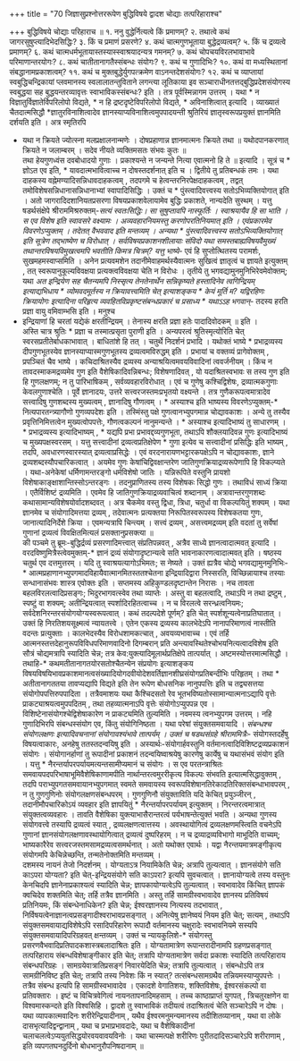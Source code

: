 +++
title = "70 जिज्ञासुप्रश्नोत्तररूपेण बुद्धिविषये द्वादश चोद्याः तत्परिहाराश्च"

+++
बुद्धिविषये चोद्याः परिहाराच ॥ १. ननु वुद्धेर्नित्यत्वे किं प्रमाणम्? २. तथात्वे कथं जागरसुषुप्त्यादिभेदसिद्धिः? ३. किं च प्रमाणं प्रसरणे? ४. कथं चात्मगुणभूताया बुद्धेद्रव्यत्वम्? ५. किं च द्रव्यत्वे प्रमाणम्? ६. कथं चात्मधर्मभूतायास्तस्यास्स्वाश्रयादन्यत्र गमनम्? ७. कथं चोपचयविरलभावाभावे परिमाणान्तरयोगः? ८. कथं चातीतानागतैस्संबन्धः संयोगः? ९. कथं च गुणादिभिः? १०. कथं वा मध्यस्थितानां संबद्धानामप्रकाशत्वम्? ११. कथं च मुक्तबुद्धेर्युगपत्क्रमेण वाऽनन्तदेशसंयोगः? १२. कथं च व्याप्तायां स्वबुद्धिचन्द्रिकायां प्लवमानस्य स्वलालातन्तुविताने लगन्त्या लूतिकाया इव सञ्चाराधीनतत्तद्बुद्धिप्रदेशसंयोगस्य स्वबुद्धया सह बुद्धयन्तरव्यावृत्तः स्वाभाविकस्संबन्धः? इति । तत्र पूर्वस्मिन्नागम उत्तरम् । यथा * न विज्ञातुर्विज्ञातेर्विपरिलोपो विद्यते, * न हि द्रष्टदृष्टेविपरिलोपो विद्यते, * अविनाशित्वात् इत्यादि । व्याख्यातं चैतदात्मसिद्धौ *ज्ञातुरविनाशित्वादेव ज्ञानस्याप्यविनाशित्वमुपपादयन्ती श्रुतिरियं ज्ञातृस्वरूपप्रयुक्तं ज्ञानमिति दर्शयति इति । अत्र स्मृतिरपि  
* यथा न क्रियते ज्योत्स्ना मलप्रक्षालनान्मणेः । दोषप्रहाणान्न ज्ञानमात्मनः क्रियते तथा ॥ यथोदपानकरणात् क्रियते न जलाम्बरम् । सदेव नीयते व्यक्तिमसतः संभवः कुतः ॥  
तथा हेयगुणध्वंस दवबोधादयो गुणाः । प्रकाश्यन्ते न जन्यन्ते नित्या एवात्मनो हि ते ॥ इत्यादि । सूत्रं च * ज्ञोऽत एव इति, * यावदात्मभावित्वाच्च न दोषस्तदर्शनात् इति च । द्वितीये तु प्रतिबन्धकं तमः । यथा दाहकस्य वह्नेमण्यादिसन्निधावदाहकत्वम् , तदपगमे च हेत्वन्तरनिरपेक्षदाहकत्वम् , तद्वत् तमोविशेषसन्निधानासन्निधानाभ्यां स्वापादिसिद्धिः । उक्तं च * पुंस्त्वादिवत्त्वस्य सतोऽभिव्यक्तियोगात् इति । अतो जागरादिदशानियतप्रसरणा विषयप्रकाशवेलायामेव बुद्धिः प्रकाशते, नान्यदेति सुस्थम् । यत्तु षडर्थसंक्षेपे श्रीराममिश्ररुक्तम्-*सत्यं स्वतःसिद्धिः। सा सुषुप्तावपि नास्फूर्तिः । स्वाश्रयायैव हि सा भाति । स एव विशेष इति स्वावसरे वक्ष्यामः । अव्यवहारनियमस्तु करणोपरतिनियमात् इति । एवंप्रकारमेव विवरणेऽप्युक्तम् । तदेतत् वैभववाद इति मन्तव्यम् । अन्यथा * पुंस्त्वादिवत्त्वस्य सतोऽभिव्यक्तियोगात् इति सूत्रेण तद्भाष्येण च विरोधात् । सर्वविषयप्रकाशनशीलायाः संविदो यथा समस्तबाह्यविषयवैमुख्यं तथान्तरविषयविमुखत्वमपि भवतीति किमत्र चित्रम्? यत्तु भाष्ये-* एवं हि सुप्तोत्थितस्य परामर्शः, सुखमहमस्वाप्समिति । अनेन प्रत्यवमशेन तदानीमेवाहमर्थस्यैवात्मनः सुखित्वं ज्ञातृत्वं च ज्ञायते इत्युक्तम् , तत् स्वरूपानुकूल्यविवक्षया प्रत्यक्त्वविवक्षया चेति न विरोधः । तृतीये तु भगवद्यामुनमुनिभिरेवमेवोक्तम्; यथा *अत इन्द्रियेण सह चैतन्यमपि निस्सृत्य तेनतेनार्थेन सन्निकृष्यते हस्तादिनेव त्वगिन्द्रियम् इत्याद्यभिधाय * व्योमवदमूर्तस्य न क्रियावत्त्वमिति चेत् इत्याशङ्कय * केयं मूर्ति म? यद्विरहिणः क्रियायोगः इत्यादिना परिहृत्य व्यवहितविप्रकृष्टसंबन्धप्रकारं च प्रसाध्य * यथाऽऽह भगवान्-* तदस्य हरति प्रज्ञा वायु वमिवाम्भसि इति । मनुश्च  
* इन्द्रियाणां हि चरतां यद्येकं क्षरतीन्द्रियम् । तेनास्य क्षरति प्रज्ञा हतेः पादादिवोदकम् ॥ इति ।  
अस्ति चात्र श्रुतिः * प्रज्ञा च तस्मात्प्रसृता पुराणी इति । अन्यपरत्वं श्रुतिस्मृत्योरिति चेत् स्वरसप्रतीतेर्बाधकाभावात् । बाधितांशे हि तत् । चतुर्थे निदर्शनं प्रभादि । यथोक्तं भाष्ये * प्रभाद्रव्यस्य दीपगुणभूतस्येव ज्ञानस्याप्यास्मगुणभूतस्य द्रव्यत्वमविरुद्धम् इति । प्रभायां च वक्तव्यं प्रागेवोक्तम् , प्रपञ्चितं चैव भाष्ये । कचिदाश्रितस्यैव द्रव्यस्य अन्याश्रयित्वमवयविवादिनां त्ववर्जनीयम् । किंच न तावदस्माकमद्रव्यमेव गुण इति वैशेषिकादिवन्निबन्धः; विशेषणादिवत् , यो यदाश्रितस्वभावः स तस्य गुण इति हि गुणलक्षणम्; न तु पारिभाषिकम् , सर्वव्यवहारविरोधात् । एवं च गुणेषु कश्चिद्विशेषः, द्रव्यात्मकगुणाः केवलगुणाश्चेति । पूर्वे ज्ञानादयः, उत्तरे सत्त्वरजस्तमःप्रभृतयो वक्ष्यन्ते । तत्र गुणैकरूपत्वमात्रादेव सत्त्वादिषु गुणशब्दस्य मुख्यत्वम् , ज्ञानादिषु गौणत्वम् । * अस्याश्च इति भाष्यस्य विवरणेऽप्युक्तम्-* नित्यपारतन्त्र्यागौणो गुणव्यपदेशः इति । तस्मिंस्तु पक्षे गुणत्वानभ्युपगमान्न चोद्यावकाशः । अन्ये तु तस्यैव प्रवृत्तिनिमित्तत्वेन मुख्यत्वोपपत्तेः, गौणत्वकल्पनं नानुमन्यन्ते । * अस्याश्च इत्यादिभाष्यं तु साधारणम् । * प्रभाद्रव्यस्य इत्यादिभाष्यम् , * यद्यपि प्रभा प्रभावद्दव्यगुणभूता, तथाऽपि शौक्लयादिवन्न गुणः इत्यादिभाष्यं च मुख्यपक्षस्वरसम् । यत्तु सत्त्वादीनां द्रव्यत्वप्रतिक्षेपेण * गुणा इत्येव च सत्त्वादीनां प्रसिद्धिः इति भाष्यम् , तदपि, अवधारणस्वारस्यात् द्रव्यत्वाप्रसिद्धेः । एवं वरदनारायणभट्टारकपक्षेऽपि न चोद्यावकाशः, ज्ञाने द्रव्यशब्दस्यौपचारिकत्वात् । अयमेव गुणः केषांचिद्विवक्षान्तरेण जातिगुणक्रियाद्रव्यरूपेणापि हि विकल्प्यते । यथा-अनेकेषां धर्मिणामन्तरङ्गो धर्मविशेषो जातिः । यन्निरूपिते वस्तुनि प्रायशो विशेषाकाङ्क्षाशान्तिस्सोऽन्तरङ्गः । तदनुप्राणितस्य तस्य विशेषकः सिद्धो गुणः । तथाविधं साध्यं क्रिया । एतैर्विशिष्टं द्रव्यमिति । एवमेव हि जातिगुणक्रियाद्रव्यवाचित्वं शब्दानाम् । अत्रावान्तरगुणशब्दः कथासामान्यविशेषयोर्वादशब्दवत् । अत्र चैकमेव वस्तु द्विधा, त्रिधा, चतुर्धा वा विकल्पयितुं शक्यम् । यथा ज्ञानमेव च संयोगादिमत्तया द्रव्यम् , तदेवात्मनः प्रत्यक्तया निरूपितस्वरूपस्य विशेषकतया गुणः, जानात्यादिनिर्देशे क्रिया । एवमन्यत्रापि चिन्त्यम् । सत्त्वं द्रव्यम् , असत्त्वमद्रव्यम् इति वदतां तु सर्वेषां गुणानां द्रव्यत्वं विवक्षितमित्यलं प्रसक्तानुप्रसक्त्या ॥  
की पञ्चमे तु ब्रूमः-बुद्धिर्द्रव्यं प्रसरणादिमत्त्वात् संप्रतिपन्नवत् , अत्रैव साध्ये ज्ञानत्वादात्मवत् इत्यादि । वरदविष्णुमित्रैस्त्वेवमुक्तम्-* ज्ञानं द्रव्यं संयोगादृष्टान्यत्वे सति भावनाकारणत्वादात्मवत् इति । षष्ठस्य चतुर्थ एव दत्तमुत्तरम् । यदि तु स्वाश्रयत्यागोऽभिमतः; स नेष्यते । उक्तं ह्यत्रैव चोद्ये भगवद्यामुनमुनिभिः-* आत्मप्रहाणानभ्युपगमादविहायैवात्मानमितस्ततश्चेतना इन्द्रियादिद्वारा निस्सरति, विच्छिन्नायाश्च तस्याः सन्धानासंभवः शास्त्र एवोक्तः इति । सप्तमस्य अहिकुण्डलदृष्टान्तेन निरासः । नच तावता बहलविरलत्वादिप्रसङ्गः; भिदुरभागवत्स्वेव तथा व्याप्तेः । अस्तु वा बहलत्वादि, तथाऽपि न तथा द्रष्टुम् , स्पष्टुं वा शक्यम्; अतीन्द्रियत्वात् स्पर्शादिरहितत्वाच्च । न च विरलत्वे सरन्ध्रत्वनियमः; सर्वदेशनिरन्तरसंयोगयोग्यस्वरूपत्वात् । कथं तदल्पदेशे पूर्णम्? इति चेत् स्पर्शशून्यत्वेनाप्रतिघातात् । उक्तं हि निरतिशयसूक्ष्मत्वं न्यायतत्त्वे । एतेन एकस्य द्रव्यस्य कालभेदेऽपि नानापरिमाणत्वं नास्तीति वदन्तः प्रत्युक्ताः । कालभेदस्यैव विरोधशामकत्चात् , अवयव्यभावाच्च । एवं तर्हि आत्मनस्तत्तदेहानुरूपविविधपरिमाणवादिनो दिगम्बरान् प्रति अन्त्यावस्थितेश्चोभयनित्यत्वादविशेष इति सौत्रं चोद्यमत्रापि स्यादिति चेन्न; तत्र केव:युक्त्यादिमूलार्थप्रतिक्षेपे तात्पर्यात् । अष्टमस्योत्तरमात्मसिद्धौ । तथाहि-* कथमतीतानागतयोरसतोश्चैतन्येन संप्रयोगः इत्याशङ्कय विषयविषयिभावप्रकाशमानत्वसंख्यादियोगदवीयोदेशवर्तिज्ञानशीघ्रसंयोगप्रतिबन्दीभिः परिहृतम् । तथा * अतीतानागततया तावप्यद्यापि विद्यते इति तेन रूपेण बोधसनिक नानुपपत्तिः इति च तद्व्यसत्तया संयोगोपपत्तिरुपपादिता । तत्रैवमाशयः यथा कैश्चिदसतो रेव भूतभविष्यतोस्सामान्यात्मनाऽद्यापि वृत्तेः प्राकट्याश्रयत्वमुपपदितम् , तथा तहव्यात्मनाऽपि वृत्तेः संयोगोऽप्युपपन्न एव । विशिष्टेनासंयोगश्चेद्विशेषाकारेण न प्राकट्यमिति तुल्यमिति । नवमस्य त्वनभ्युपगम उत्तरम् । नहि गुणादिभिरपि संबन्धस्संयोग एव, किंतु संयोगिनिष्ठता । यथा परेषां संयुक्तसमवायादि । *संबन्धश्च संयोगलक्षणः इत्यादिवचनानां संयोगावश्यंभावे तात्पर्यम् । उक्तं च षडथसंग्रहे श्रीराममित्रैः-* संयोगस्तदर्हेषु विषयत्वाकारः, अनहेषु ततस्तदन्वयिषु इति । अस्यार्थः-संयोगार्हवस्तुनि वर्तमानत्वादिविशिष्टद्रव्यप्रकाशनं संयोगः । संयोगानर्हाणां तु रूपादीनां प्रकाशनं तदन्वयिष्वाश्रयेषु कारणेषु कार्येषु च यथासंभवं संयोग इति । यत्तु * नैरन्तर्यापरपर्यायमत्यन्तसामीप्यमानं च संयोगः । स एव परतन्त्राश्रितः समवायपदपरिभाषाभूमिवैशेषिकाणामपीति नार्थान्तरत्वमुररीकृत्य विकल्पः संभवति इत्यात्मसिद्धावुक्तम् , तदपि पराभ्युपगतसमवायानभ्युपगमात् स्वमते समवायस्य स्वरूपविशेषानतिरेकादतिरिक्तसंबन्धाभावपरम् , न तु गुणगुणिनोः संयोगलक्षणसंबन्धपरम् । गुणगुणिनौ संयुक्ताविति यदि केचित् प्रयुञ्जीरन् , तदानीमौपचारिकोऽयं व्यवहार इति ज्ञापयितुं * नैरन्तर्यापरपर्यायम् इत्युक्तम् । निरन्तरत्वमात्रात् संयुक्तत्वव्यवहारः । तावति वैशेषिका युक्त्याभासैरान्तरत्वं पर्यभाषन्तेत्युक्तं भवति । अन्यथा गुणस्य संयोगवत्त्वे तस्यापि द्रव्यत्वं स्यात् , द्रव्यलक्षणत्वात्तस्य । अवस्थायोगित्वं द्रव्यलक्षणमस्त्विति वचनेऽपि गुणानां ज्ञानसंयोगलक्षणावस्थायोगित्वात् द्रव्यत्वं दुष्परिहरम् । न च द्रव्याद्रव्यविभागो माभूदिति वाच्यम्; भाष्यकारैरेव सत्त्वरजस्तमसामद्रव्यत्वसमर्थनात् । अतो यथोक्त एवार्थः । यद्वा नैरन्तयमात्रमङ्गीकृत्य संयोगमपि केचिन्नेच्छन्ति, तन्मतेनोक्तमिति मन्तव्यम् ।  
दशमस्य नायनं तेजो निदर्शनम् । योग्यताऽत्र नियामिकेति चेन्न; अत्रापि तुल्यत्वात् । ज्ञानसंयोगे सति काऽपरा योग्यता? इति चेत्-इन्द्रियसंयोगे सति काऽपरा? इत्यपि सुवचत्वात् । ज्ञानायोग्यत्वे तस्य वस्तुनः केनचिदपि ज्ञानेनाप्रकाश्यत्वं स्यादिति चेन्न; ज्ञापकायोग्यत्वेऽपि तुल्यत्वात् । स्वभावादेव किंचित् ज्ञापकं क्वचिदेव शक्तमिति चेत्; तर्हि तत्रैव ज्ञानमिति । अस्तु तर्हि सामग्रीस्वभावादेव ज्ञानस्य प्रतिविषयं प्रतिनियमः, किं संबन्धेनाधिकेन? इति चेन्न; ईश्वरज्ञानस्य नित्यस्य तदभावात् , निर्विषयत्वेनाज्ञानत्वप्रसङ्गादीश्वराभावप्रसङ्गात् । अनित्येषु ज्ञानेष्वयं नियम इति चेत्; सत्यम् , तथाऽपि संयुक्तसमवायाद्यविशेषेऽपि रसादिपरिहारेण रूपादौ वर्तमानस्य चक्षुरादेः स्वभावनियमे सस्यपि संयुक्तसमवायादिपरिग्रहवत् क्षन्तव्यम् । उक्तं च न्यायकुलिशे-* संयोगस्तु प्रसरणवैभवादिप्रतिपादकशास्त्रबलादाश्रितः इति । योग्यतामात्रेण रूपान्तरादीनामपि ग्रहणप्रसङ्गात् तत्परिहाराय संबन्धविशेषाङ्गीकार इति चेत्; तत्रापि योग्यतामात्रेण सर्वदा प्रकाशः स्यादिति तत्परिहाराय संबन्धपरिग्रहः । सामग्रयेवात्रातिप्रसङ्गं निवारयेदिति चेन्न; तत्रापि तुल्यत्वात् । संबन्धोऽपि तत्र सामग्रीनिविष्ट इति चेत्; तत्रापि तस्य निवेशः किं न स्यात्? तत्संबन्धसामग्रथैव तन्नियमस्याप्युपपत्तेः । तत्रैव संबन्ध इत्यपि हि सामग्रीस्वभावादेव । एकादशे वेगातिशयः, शक्तिविशेषः, ईश्वरसंकल्पो वा प्रतिवक्तारः । इष्टं च विचित्रवेगित्वं नायनतापनादिमहसाम् । तच्च काष्ठाप्राप्तं युगपत् , त्रिचतुरक्षणेन वा विश्वमास्कन्दते इति विश्वसिहि । द्वादशे तु स्वाभाविकं तदीयत्वं तदाश्रितत्वं चेति सञ्चारेऽपि न दोषः । यथा व्यापकात्मवादिनः शरीरेन्द्रियादीनाम् , यथैव ईश्वरमनुमन्यमानस्य तदीशितव्यानाम् , यथा वा लोके दासभृत्यादिद्वन्द्वानाम् , यथा च प्रभाप्रभावदादेः, यथा च वैशेषिकादीनां चलाचलत्वेऽप्ययुतसिद्धयोरवयवावयविनोः । यथा चास्मत्पक्षे शरीरिणः पुरीतदादिसञ्चारेऽपि शरीराणाम् , इति व्यपगतघनदुर्दिनो बोधभानुरौपनिषदानाम् ॥